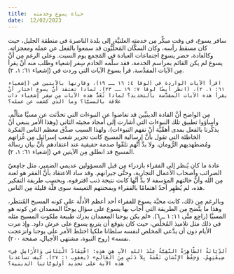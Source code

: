 ```yaml
---
title:  حياة يسوع وخدمته
date:  12/02/2023
---
```


سافر يسوع، في وقت مبكِّر مِن خدمته العلنيَّة، إلى بلدة الناصرة في منطقة الجليل، حيث كان مسقط رأسه، وكان السكَّان المَحلِّيُّون قد سمعوا بالفعل عن عمله ومعجزاته. وكالعادة، حضر يسوع اجتماعات العبادة في المَجمع يوم السبت. وعلى الرغم مِن أنَّ يسوع لم يكن القائم بمراسم الخدمة، فقد سلَّمه الخادم سِفر إشعياء وطلب منه أنْ يقرأ مِن الآيات المقدَّسة. قرأ يسوع الآيات التي وردت في (إشعياء ٦١: ١، ٢).

`اقرأ الآيات الواردة في (لوقا ٤: ١٦ ــ ١٩)، وقارِنها بالآيتين في (إشعياء ٦١: ١، ٢)، (انظر أيضًا لوقا ٧: ١٩ ــ ٢٣). لماذا تعتقد أنَّ يسوع اختار أنْ يقرأ هذه الآيات المقدَّسة بالتحديد؟ لماذا تُعَدُّ هذه الآيات مِن سِفر إشعياء ذات علاقة بالمسيَّا؟ وما الذي كشفت عن عمله؟`

مِن الواضح أنَّ القادة الدينيِّين قد تغاضوا عن النبوءات التي تحدَّثت عن مسيَّا متألِّم، وأساؤوا تطبيق تلك النبوءات التي أشارت إلى أمجاد مجيئه الثاني (وهذا الأمر ينبغي أنْ يذكِّرنا بالفعل بمدى أهمِّيَّة أنْ نفهم النبوءات)، ولهذا السبب صدَّق معظم الناس الفكرة الخاطئة التي تقول بأنَّ إرسالية المسيح كانت تحرير شعب إسرائيل مِن غُزاتهم ومُضطهديهم الرُّومان. ولا بدَّ أنَّهم تلقّوا صدمة حقيقية عند اعتقادهم بأنَّ بيان رسالة المسيح قد انطلق مِن الآيتين في (إشعياء ٦١: ١، ٢).

عادة ما كان يُنظر إلى الفقراء بازدراء مِن قبل المسؤولين عديمي الضمير، مثل جامِعيّ الضرائب وأصحاب الأعمال التجارية، وحتَّى جيرانهم. وقد ساد الاعتقاد بأنَّ الفقر هو لعنة مِن الله وأنَّ حالتهم المؤسفة لا بدَّ أنَّها كانت نتيجة ذنب اقترفوه. وبحسب طريقة التفكير هذه، لم يُظهِر أحدٌ اهتمامًا بالفقراء وبمحنتهم التعيسة سوى قلَّة قليلة مِن الناس.

وبالرغم مِن ذلك، كانت محبَّة يسوع للفقراء أحد أعظم الأدلَّة على كونه المسيح المُنتظَر، وهذا ما يتَّضح مِن الطريقة التي أجاب بها يسوع على سؤال يوحنَّا المعمدان عن كونه هو المسيَّا (راجِع متَّى ١١: ١ ــ ٦). «لم يكن يوحنا المعمدان يدرك طبيعة ملكوت المسيح مثله في ذلك مثل تلاميذ المُخلِّص، حيث كان يتوقع أن يتربع يسوع على عرش داود. وإذ مرت الأيام دون أن يدَّعى المخلص لنفسه سلطانا ملكيا اختلط الأمر على يوحنا وانزعجت نفسه» (روح النبوة، مشتهى الأجيال، صفحة ٢٠٠).

`«اَلدِّيَانَةُ الطَّاهِرَةُ النَّقِيَّةُ عِنْدَ اللهِ الآبِ هِيَ هذِهِ: افْتِقَادُ الْيَتَامَى وَالأَرَامِلِ فِي ضِيقَتِهِمْ، وَحِفْظُ الإِنْسَانِ نَفْسَهُ بِلاَ دَنَسٍ مِنَ الْعَالَمِ» (يعقوب ١: ٢٧). كيف تساعدنا هذه الآية على تحديد أولويَّاتنا الدينية؟`